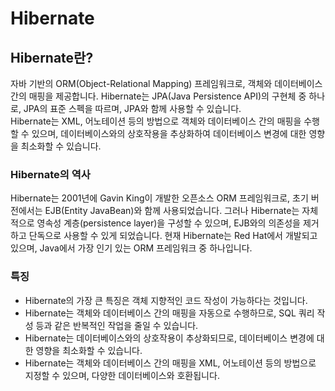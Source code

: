 # Hibernate

## Hibernate란?

자바 기반의 ORM(Object-Relational Mapping) 프레임워크로, 객체와 데이터베이스 간의 매핑을 제공합니다. Hibernate는 JPA(Java Persistence API)의 구현체 중 하나로, JPA의 표준 스펙을 따르며, JPA와 함께 사용할 수 있습니다. \
Hibernate는 XML, 어노테이션 등의 방법으로 객체와 데이터베이스 간의 매핑을 수행할 수 있으며, 데이터베이스와의 상호작용을 추상화하여 데이터베이스 변경에 대한 영향을 최소화할 수 있습니다.

### Hibernate의 역사

Hibernate는 2001년에 Gavin King이 개발한 오픈소스 ORM 프레임워크로, 초기 버전에서는 EJB(Entity JavaBean)와 함께 사용되었습니다. 그러나 Hibernate는 자체적으로 영속성 계층(persistence layer)을 구성할 수 있으며, EJB와의 의존성을 제거하고 단독으로 사용할 수 있게 되었습니다. 현재 Hibernate는 Red Hat에서 개발되고 있으며, Java에서 가장 인기 있는 ORM 프레임워크 중 하나입니다.

### 특징

* Hibernate의 가장 큰 특징은 객체 지향적인 코드 작성이 가능하다는 것입니다.&#x20;
* Hibernate는 객체와 데이터베이스 간의 매핑을 자동으로 수행하므로, SQL 쿼리 작성 등과 같은 반복적인 작업을 줄일 수 있습니다.&#x20;
* Hibernate는 데이터베이스와의 상호작용이 추상화되므로, 데이터베이스 변경에 대한 영향을 최소화할 수 있습니다.&#x20;
* Hibernate는 객체와 데이터베이스 간의 매핑을 XML, 어노테이션 등의 방법으로 지정할 수 있으며, 다양한 데이터베이스와 호환됩니다.
